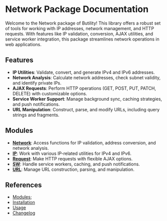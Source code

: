 # Network Package Documentation

Welcome to the Network package of Butility! This library offers a robust set of tools for working with IP addresses, network management, and HTTP requests. With features like IP validation, conversion, AJAX utilities, and service worker integration, this package streamlines network operations in web applications.

## Features

- **IP Utilities**: Validate, convert, and generate IPv4 and IPv6 addresses.
- **Network Analysis**: Calculate network addresses, check subnet validity, and identify private IPs.
- **AJAX Requests**: Perform HTTP operations (GET, POST, PUT, PATCH, DELETE) with customizable options.
- **Service Worker Support**: Manage background sync, caching strategies, and push notifications.
- **URL Manipulation**: Construct, parse, and modify URLs, including query strings and fragments.

## Modules

- **[Network](./modules/network.md)**: Access functions for IP validation, address conversion, and network analysis.
- **[IP](./modules/ip.md)**: Work with various IP-related utilities for IPv4 and IPv6.
- **[Request](./modules/request.md)**: Make HTTP requests with flexible AJAX options.
- **[SW](./modules/service-worker.md)**: Handle service workers, caching, and push notifications.
- **[URL](./modules/url.md)**: Manage URL construction, parsing, and manipulation. 

## References
- [Modules](./modules/README.md);
- [Installation](./installation.md)
- [Usage](./usage.md)
- [Changelog](./changelog.md)